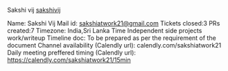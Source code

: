 Sakshi vij [sakshivij](https://github.com/sakshivij)

Name: Sakshi Vij
Mail id: sakshiatwork21@gmail.com
Tickets closed:3
PRs created:7 
Timezone: India,Sri Lanka Time
Independent side projects work/writeup
Timeline doc: To be prepared as per the requirement of the document
Channel availability (Calendly url): calendly.com/sakshiatwork21
Daily meeting preffered timing (Calendly url): https://calendly.com/sakshiatwork21/15min
